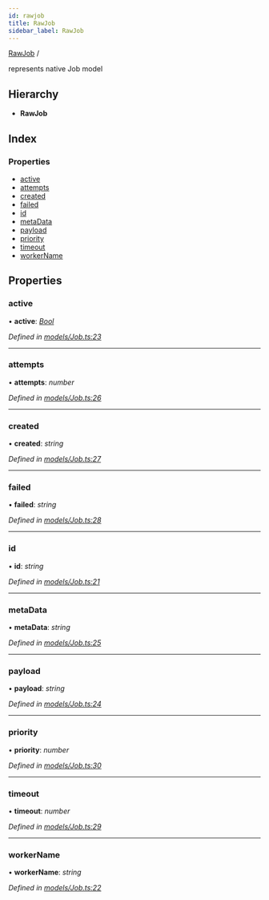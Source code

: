 ```yaml
---
id: rawjob
title: RawJob
sidebar_label: RawJob
---
```


[RawJob](rawjob.md) /

represents native Job model

## Hierarchy

* **RawJob**

## Index

### Properties

* [active](rawjob.md#active)
* [attempts](rawjob.md#attempts)
* [created](rawjob.md#created)
* [failed](rawjob.md#failed)
* [id](rawjob.md#id)
* [metaData](rawjob.md#metadata)
* [payload](rawjob.md#payload)
* [priority](rawjob.md#priority)
* [timeout](rawjob.md#timeout)
* [workerName](rawjob.md#workername)

## Properties

###  active

• **active**: *[Bool](../index.md#bool)*

*Defined in [models/Job.ts:23](https://github.com/SimonErm/react-native-job-queue/blob/054fcbe/src/models/Job.ts#L23)*

___

###  attempts

• **attempts**: *number*

*Defined in [models/Job.ts:26](https://github.com/SimonErm/react-native-job-queue/blob/054fcbe/src/models/Job.ts#L26)*

___

###  created

• **created**: *string*

*Defined in [models/Job.ts:27](https://github.com/SimonErm/react-native-job-queue/blob/054fcbe/src/models/Job.ts#L27)*

___

###  failed

• **failed**: *string*

*Defined in [models/Job.ts:28](https://github.com/SimonErm/react-native-job-queue/blob/054fcbe/src/models/Job.ts#L28)*

___

###  id

• **id**: *string*

*Defined in [models/Job.ts:21](https://github.com/SimonErm/react-native-job-queue/blob/054fcbe/src/models/Job.ts#L21)*

___

###  metaData

• **metaData**: *string*

*Defined in [models/Job.ts:25](https://github.com/SimonErm/react-native-job-queue/blob/054fcbe/src/models/Job.ts#L25)*

___

###  payload

• **payload**: *string*

*Defined in [models/Job.ts:24](https://github.com/SimonErm/react-native-job-queue/blob/054fcbe/src/models/Job.ts#L24)*

___

###  priority

• **priority**: *number*

*Defined in [models/Job.ts:30](https://github.com/SimonErm/react-native-job-queue/blob/054fcbe/src/models/Job.ts#L30)*

___

###  timeout

• **timeout**: *number*

*Defined in [models/Job.ts:29](https://github.com/SimonErm/react-native-job-queue/blob/054fcbe/src/models/Job.ts#L29)*

___

###  workerName

• **workerName**: *string*

*Defined in [models/Job.ts:22](https://github.com/SimonErm/react-native-job-queue/blob/054fcbe/src/models/Job.ts#L22)*